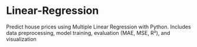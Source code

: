 # Linear-Regression
Predict house prices using Multiple Linear Regression with Python. Includes data preprocessing, model training, evaluation (MAE, MSE, R²), and visualization
